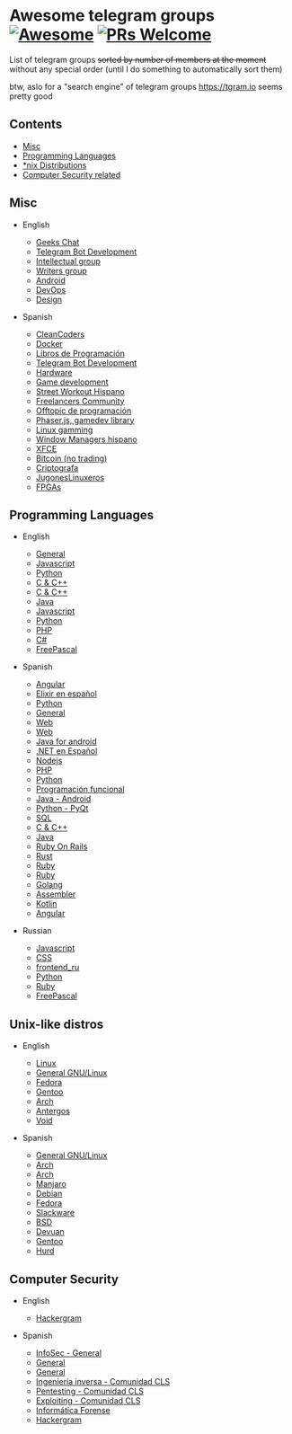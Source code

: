 # Awesome telegram groups [![Awesome](https://awesome.re/badge.svg)](https://awesome.re) [![PRs Welcome](https://img.shields.io/badge/PRs-welcome-brightgreen.svg?style=flat-square)](http://makeapullrequest.com) 

List of telegram groups ~~sorted by number of members at the moment~~ without any special order (until I do something to automatically sort them)

btw, aslo for a "search engine" of telegram groups https://tgram.io seems pretty good 

## Contents

- [Misc](#misc)
- [Programming Languages](#programming-languages)
- [*nix Distributions](#unix-like-distros)
- [Computer Security related](#computer-security)

## Misc

- English
  - [Geeks Chat](https://telegram.me/geeksChat)
  - [Telegram Bot Development](https://telegram.me/botsChat)
  - [Intellectual group](https://telegram.me/joinfreethinkers)
  - [Writers group](http://telegram.me/WritersClub)
  - [Android](https://t.me/joinchat/AAAAAEFs51MT1z2bWDhZBQ)
  - [DevOps](https://t.me/joinchat/BkBvqULzhcG1AhRE7ljMyg)
  - [Design](https://t.me/joinchat/AAAAAEKREgzW3ypwIjRwpQ)

- Spanish
  - [CleanCoders](https://t.me/cleancoders)
  - [Docker](https://telegram.me/DockerEs)
  - [Libros de Programación](https://t.me/LibPro)
  - [Telegram Bot Development](https://t.me/TgBotDevs)
  - [Hardware](https://telegram.me/pcMasterRaze)
  - [Game development](https://telegram.me/gamedev_es)
  - [Street Workout Hispano](https://t.me/SWHis)
  - [Freelancers Community](https://t.me/freelancersve)
  - [Offtopic de programación](https://t.me/OfftopicProgramacion)
  - [Phaser.js, gamedev library](https://t.me/phaser_es)
  - [Linux gamming](https://t.me/EnLinuxjugamos)
  - [Window Managers hispano](https://t.me/window_manager_Latam)
  - [XFCE](https://telegram.me/grupoxfce)
  - [Bitcoin (no trading)](https://t.me/Bitcoin_Tecnico)
  - [Criptografa](https://t.me/criptored)
  - [JugonesLinuxeros](https://t.me/jugoneslinuxeros)
  - [FPGAs](https://t.me/fpga_es)

## Programming Languages

- English
  - [General](https://telegram.me/theprogrammingartgroup)
  - [Javascript](https://telegram.me/nairobijs)
  - [Python](https://t.me/pythongroup)
  - [C & C++](https://t.me/joinchat/AAAAAD_cJVeMzHBQMtxB5w)
  - [C & C++](https://telegram.me/programminginc)
  - [Java](https://t.me/joinchat/AAAAAEHS8_F0yoL401QNuQ)
  - [Javascript](https://t.me/joinchat/AAAAAEEU-CGtxqPvZzRXug)
  - [Python](https://t.me/joinchat/AAAAAEI6mgRpU8Ook_LZiQ)
  - [PHP](https://t.me/joinchat/AAAAAEI7auDV7fUlhQpKbw)
  - [C#](https://t.me/joinchat/BkBvqUMHMofJD5zUIN16wg)
  - [FreePascal](https://t.me/freepascal_en)

- Spanish
  - [Angular](https://t.me/AngularWeb)
  - [Elixir en español](https://t.me/elixirES)
  - [Python](http://Telegram.me/pythonesp)
  - [General](https://telegram.me/general_programacion)
  - [Web](http://Telegram.me/programarwebs)
  - [Web](http://t.me/WebESP)
  - [Java for android](https://telegram.me/programacionjavaandroid)
  - [.NET en Español](https://t.me/dotnetesp)
  - [Nodejs](https://telegram.me/programadores_nodejs)
  - [PHP](https://telegram.me/joinchat/CKcrRUDOJwkooeKqcQk7Nw)
  - [Python](https://telegram.me/Python_es)
  - [Programación funcional](https://t.me/programacionFuncional)
  - [Java - Android](https://telegram.me/sdkandroid)
  - [Python - PyQt](https://telegram.me/pyqte)
  - [SQL](https://telegram.me/esequele)
  - [C & C++](https://t.me/programacioncycpp)
  - [Java](https://telegram.me/programacion_Java)
  - [Ruby On Rails](https://t.me/Ruby_Rails)
  - [Rust](https://t.me/rust_es)
  - [Ruby](https://t.me/Ruby_es)
  - [Ruby](https://t.me/rubymotions)
  - [Golang](https://t.me/Go_es)
  - [Assembler](https://t.me/AsmESP)
  - [Kotlin](https://t.me/kotlinES)
  - [Angular](https://t.me/AngularWeb)

- Russian
  - [Javascript](https://t.me/javascript_ru)
  - [CSS](https://t.me/css_ru)
  - [frontend_ru](https://t.me/frontend_ru)
  - [Python](https://t.me/itforge)
  - [Ruby](https://t.me/rubyata)
  - [FreePascal](https://t.me/Delphi_Lazarus)

## Unix-like distros

- English
  - [Linux](https://t.me/joinchat/AAAAAEJIlclCRzYqrMYwNQ)
  - [General GNU/Linux](https://telegram.me/linux_group)
  - [Fedora](https://t.me/fedora)
  - [Gentoo](https://t.me/gentoogram)
  - [Arch](https://t.me/archlinuxgroup)
  - [Antergos](https://telegram.me/Antergos)
  - [Void](https://t.me/voidlin)

- Spanish
  - [General GNU/Linux](https://telegram.me/lignux)
  - [Arch](https://telegram.me/Archlinux_es)
  - [Arch](https://t.me/ArchlinuxLatinoamerica)
  - [Manjaro](https://telegram.me/manjarolinuxes)
  - [Debian](https://telegram.me/Debian_es)
  - [Fedora](https://t.me/fedoraesp)
  - [Slackware](https://telegram.me/slackware_es)
  - [BSD](https://t.me/sistemasbsd)
  - [Devuan](https://t.me/devuanlinux)
  - [Gentoo](https://t.me/gentoo_rocks)
  - [Hurd](https://t.me/grupohurd)

## Computer Security

- English
  - [Hackergram](https://t.me/joinchat/AFME_0QJlOiGOShd3ER2-w)

- Spanish
  - [InfoSec - General](https://telegram.me/infoseces)
  - [General](https://telegram.me/seginformatica)
  - [General](https://telegram.me/hackplayers)
  - [Ingeniería inversa - Comunidad CLS](https://telegram.me/crackslatinos)
  - [Pentesting - Comunidad CLS](https://telegram.me/CLSPentesting)
  - [Exploiting - Comunidad CLS](https://telegram.me/CLSExploits)
  - [Informática Forense](https://telegram.me/forense)
  - [Hackergram](https://t.me/joinchat/AFME_zz0ZasE5xxssOGXwA)
